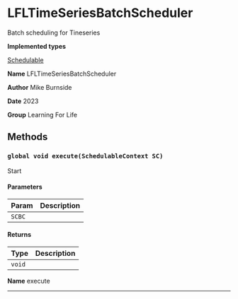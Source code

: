 # LFLTimeSeriesBatchScheduler

Batch scheduling for Tineseries

**Implemented types**

[Schedulable](Schedulable)

**Name** LFLTimeSeriesBatchScheduler

**Author** Mike Burnside

**Date** 2023

**Group** Learning For Life

## Methods

### `global void execute(SchedulableContext SC)`

Start

#### Parameters

| Param  | Description |
| ------ | ----------- |
| `SCBC` |             |

#### Returns

| Type   | Description |
| ------ | ----------- |
| `void` |             |

**Name** execute

---
